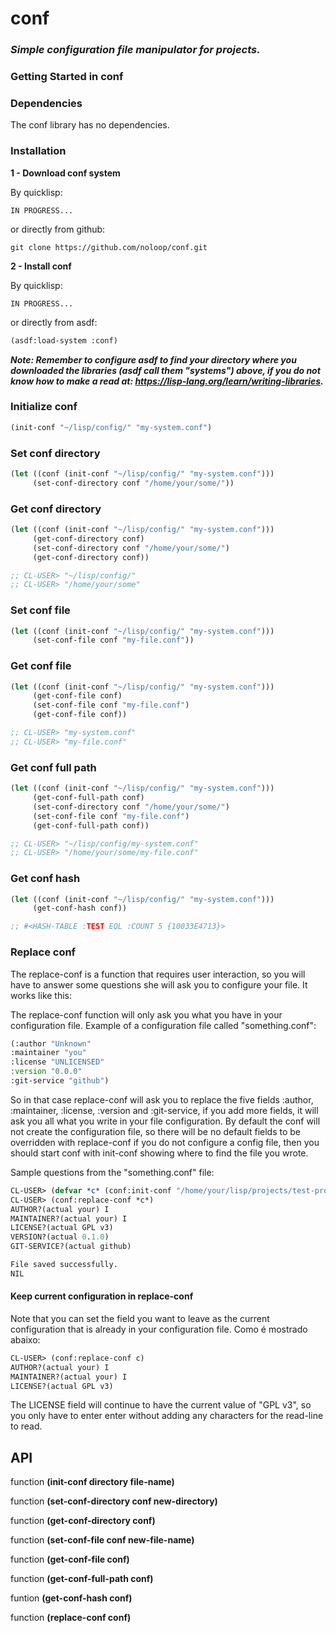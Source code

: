 # conf

### _Simple configuration file manipulator for projects._

### Getting Started in conf

### Dependencies

The conf library has no dependencies.

### Installation

**1 - Download conf system**

By quicklisp:

```
IN PROGRESS...
```

or directly from github:

```
git clone https://github.com/noloop/conf.git
```

**2 - Install conf**

By quicklisp:

```
IN PROGRESS...
```

or directly from asdf:

```lisp
(asdf:load-system :conf)
```

_**Note: Remember to configure asdf to find your directory where you downloaded the libraries (asdf call them "systems") above, if you do not know how to make a read at: https://lisp-lang.org/learn/writing-libraries.**_

### Initialize conf

```lisp
(init-conf "~/lisp/config/" "my-system.conf")

```

### Set conf directory

```lisp
(let ((conf (init-conf "~/lisp/config/" "my-system.conf")))
     (set-conf-directory conf "/home/your/some/"))
```

### Get conf directory

```lisp
(let ((conf (init-conf "~/lisp/config/" "my-system.conf")))
     (get-conf-directory conf)
     (set-conf-directory conf "/home/your/some/")
     (get-conf-directory conf))

;; CL-USER> "~/lisp/config/"
;; CL-USER> "/home/your/some"
```

### Set conf file

```lisp
(let ((conf (init-conf "~/lisp/config/" "my-system.conf")))
     (set-conf-file conf "my-file.conf"))
```

### Get conf file

```lisp
(let ((conf (init-conf "~/lisp/config/" "my-system.conf")))
     (get-conf-file conf)
     (set-conf-file conf "my-file.conf")
     (get-conf-file conf))

;; CL-USER> "my-system.conf"
;; CL-USER> "my-file.conf"
```

### Get conf full path

```lisp
(let ((conf (init-conf "~/lisp/config/" "my-system.conf")))
     (get-conf-full-path conf)
     (set-conf-directory conf "/home/your/some/")
     (set-conf-file conf "my-file.conf")
     (get-conf-full-path conf))

;; CL-USER> "~/lisp/config/my-system.conf"
;; CL-USER> "/home/your/some/my-file.conf"
```

### Get conf hash

```lisp
(let ((conf (init-conf "~/lisp/config/" "my-system.conf")))
     (get-conf-hash conf))

;; #<HASH-TABLE :TEST EQL :COUNT 5 {10033E4713}>
```

### Replace conf
The replace-conf is a function that requires user interaction, so you will have to answer some questions she will ask you to configure your file. It works like this:

The replace-conf function will only ask you what you have in your configuration file. Example of a configuration file called "something.conf":

```lisp
(:author "Unknown"
:maintainer "you"
:license "UNLICENSED"
:version "0.0.0"
:git-service "github")
```

So in that case replace-conf will ask you to replace the five fields :author, :maintainer, :license, :version and :git-service, if you add more fields, it will ask you all what you write in your file configuration. By default the conf will not create the configuration file, so there will be no default fields to be overridden with replace-conf if you do not configure a config file, then you should start conf with init-conf showing where to find the file you wrote.

Sample questions from the "something.conf" file:

```lisp
CL-USER> (defvar *c* (conf:init-conf "/home/your/lisp/projects/test-project/" "test-project.conf"))
CL-USER> (conf:replace-conf *c*)
AUTHOR?(actual your) I
MAINTAINER?(actual your) I
LICENSE?(actual GPL v3) 
VERSION?(actual 0.1.0) 
GIT-SERVICE?(actual github) 

File saved successfully.
NIL
```

#### Keep current configuration in replace-conf

Note that you can set the field you want to leave as the current configuration that is already in your configuration file. Como é mostrado abaixo:

```lisp
CL-USER> (conf:replace-conf c)
AUTHOR?(actual your) I
MAINTAINER?(actual your) I
LICENSE?(actual GPL v3) 
```

The LICENSE field will continue to have the current value of "GPL v3", so you only have to enter enter without adding any characters for the read-line to read.

## API

function **(init-conf directory file-name)**

function **(set-conf-directory conf new-directory)**

function **(get-conf-directory conf)**

function **(set-conf-file conf new-file-name)**

function **(get-conf-file conf)**

function **(get-conf-full-path conf)**

funtion **(get-conf-hash conf)**

function **(replace-conf conf)**


